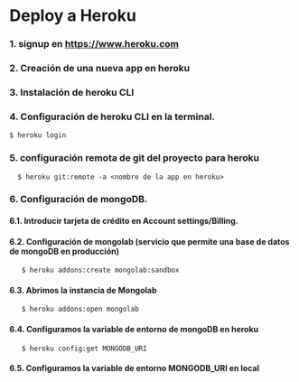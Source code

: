 # Deploy a Heroku



### 1. signup en https://www.heroku.com


### 2. Creación de una nueva app en heroku


### 3. Instalación de heroku CLI


### 4. Configuración de heroku CLI en la terminal.

  ```
  $ heroku login
  ```
  
### 5. configuración remota de git del proyecto para heroku
  ```
    $ heroku git:remote -a <nombre de la app en heroku>
  ```
  
### 6. Configuración de mongoDB.

 #### 6.1. Introducir tarjeta de crédito en Account settings/Billing.
 
 #### 6.2. Configuración de mongolab (servicio que permite una base de datos de mongoDB en producción)
 ```
    $ heroku addons:create mongolab:sandbox
 ```
 
 #### 6.3. Abrimos la instancia de Mongolab
 ```
    $ heroku addons:open mongolab
 ```
 
 #### 6.4. Configuramos la variable de entorno de mongoDB en heroku
 
 ```
    $ heroku config:get MONGODB_URI
 ```
 
 #### 6.5. Configuramos la variable de entorno MONGODB_URI en local
 
 
